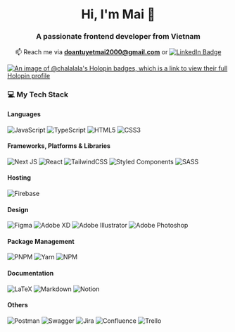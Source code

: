 <!--
**chalalala/chalalala** is a ✨ _special_ ✨ repository because its `README.md` (this file) appears on your GitHub profile.

Here are some ideas to get you started:

- 🔭 I’m currently working on ...
- 🌱 I’m currently learning ...
- 👯 I’m looking to collaborate on ...
- 🤔 I’m looking for help with ...
- 💬 Ask me about ...
- 📫 How to reach me: ...
- 😄 Pronouns: ...
- ⚡ Fun fact: ...
-->

<!-- [![GitHub WidgetBox](https://github-widgetbox.vercel.app/api/profile?username=chalalala&data=followers,repositories,stars,commits)](https://github.com/Jurredr/github-widgetbox)
 -->
<h1 align="center">Hi, I'm Mai 👋</h1>

<h3 align="center">A passionate frontend developer from Vietnam</h3>

<!-- <p><img align="left" src="https://github-readme-stats.vercel.app/api?username=chalalala&show_icons=true&locale=en" alt="chalalala" /></p>

<p>&nbsp;<img align="center" src="https://github-readme-stats.vercel.app/api/top-langs?username=chalalala&show_icons=true&locale=en&layout=compact" alt="chalalala" /></p>
<br> -->

<p align="center">📫 Reach me via <b><a href="mailto:doantuyetmai2000@gmail.com">doantuyetmai2000@gmail.com</a></b> or 
<a href="https://www.linkedin.com/in/maidt/"><img src="https://img.shields.io/badge/-@maidt-0077B5?style=flat-square&amp;labelColor=0077B5&amp;logo=LinkedIn&amp;link=https://www.linkedin.com/in/maidt/" alt="LinkedIn Badge"></a></p>

[![An image of @chalalala's Holopin badges, which is a link to view their full Holopin profile](https://holopin.me/chalalala)](https://holopin.io/@chalalala)

<h3 align="left">💻 My Tech Stack</h3>

#### Languages
![JavaScript](https://img.shields.io/badge/javascript-%23323330.svg?style=for-the-badge&logo=javascript&logoColor=%23F7DF1E) ![TypeScript](https://img.shields.io/badge/typescript-%23007ACC.svg?style=for-the-badge&logo=typescript&logoColor=white) ![HTML5](https://img.shields.io/badge/html5-%23E34F26.svg?style=for-the-badge&logo=html5&logoColor=white) ![CSS3](https://img.shields.io/badge/css3-%231572B6.svg?style=for-the-badge&logo=css3&logoColor=white)

#### Frameworks, Platforms & Libraries
![Next JS](https://img.shields.io/badge/Next-black?style=for-the-badge&logo=next.js&logoColor=white) ![React](https://img.shields.io/badge/react-%2320232a.svg?style=for-the-badge&logo=react&logoColor=%2361DAFB) ![TailwindCSS](https://img.shields.io/badge/tailwindcss-%2338B2AC.svg?style=for-the-badge&logo=tailwind-css&logoColor=white) ![Styled Components](https://img.shields.io/badge/styled--components-DB7093?style=for-the-badge&logo=styled-components&logoColor=white) ![SASS](https://img.shields.io/badge/SASS-hotpink.svg?style=for-the-badge&logo=SASS&logoColor=white)

#### Hosting
![Firebase](https://img.shields.io/badge/firebase-%23039BE5.svg?style=for-the-badge&logo=firebase) 

#### Design
![Figma](https://img.shields.io/badge/figma-%23F24E1E.svg?style=for-the-badge&logo=figma&logoColor=white) ![Adobe XD](https://img.shields.io/badge/Adobe%20XD-470137?style=for-the-badge&logo=Adobe%20XD&logoColor=#FF61F6) ![Adobe Illustrator](https://img.shields.io/badge/adobeillustrator-%23FF9A00.svg?style=for-the-badge&logo=adobeillustrator&logoColor=white) ![Adobe Photoshop](https://img.shields.io/badge/adobephotoshop-%2331A8FF.svg?style=for-the-badge&logo=adobephotoshop&logoColor=white) 	

#### Package Management
![PNPM](https://img.shields.io/badge/pnpm-%234a4a4a.svg?style=for-the-badge&logo=pnpm&logoColor=f69220) ![Yarn](https://img.shields.io/badge/yarn-%232C8EBB.svg?style=for-the-badge&logo=yarn&logoColor=white) ![NPM](https://img.shields.io/badge/NPM-%23000000.svg?style=for-the-badge&logo=npm&logoColor=white)

#### Documentation
![LaTeX](https://img.shields.io/badge/latex-%23008080.svg?style=for-the-badge&logo=latex&logoColor=white) ![Markdown](https://img.shields.io/badge/markdown-%23000000.svg?style=for-the-badge&logo=markdown&logoColor=white) 
![Notion](https://img.shields.io/badge/Notion-%23000000.svg?style=for-the-badge&logo=notion&logoColor=white) 

#### Others
![Postman](https://img.shields.io/badge/Postman-FF6C37?style=for-the-badge&logo=postman&logoColor=white) ![Swagger](https://img.shields.io/badge/-Swagger-%23Clojure?style=for-the-badge&logo=swagger&logoColor=white) ![Jira](https://img.shields.io/badge/jira-%230A0FFF.svg?style=for-the-badge&logo=jira&logoColor=white) ![Confluence](https://img.shields.io/badge/confluence-%23172BF4.svg?style=for-the-badge&logo=confluence&logoColor=white) ![Trello](https://img.shields.io/badge/Trello-%23026AA7.svg?style=for-the-badge&logo=Trello&logoColor=white) 

<!-- # 📊GitHub Stats :
![](https://github-readme-stats.vercel.app/api?username=chalalala&theme=default&hide_border=false&include_all_commits=true&count_private=false)<br/>
![](https://github-readme-streak-stats.herokuapp.com/?user=chalalala&theme=default&hide_border=false)<br/>
![](https://github-readme-stats.vercel.app/api/top-langs/?username=chalalala&theme=default&hide_border=false&include_all_commits=true&count_private=false&layout=compact)

### ✍️Random Dev Quote
![](https://quotes-github-readme.vercel.app/api?type=horizontal&theme=radical)
 -->
